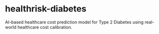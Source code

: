 # healthrisk-diabetes
AI-based healthcare cost prediction model for Type 2 Diabetes using real-world healthcare cost calibration.
